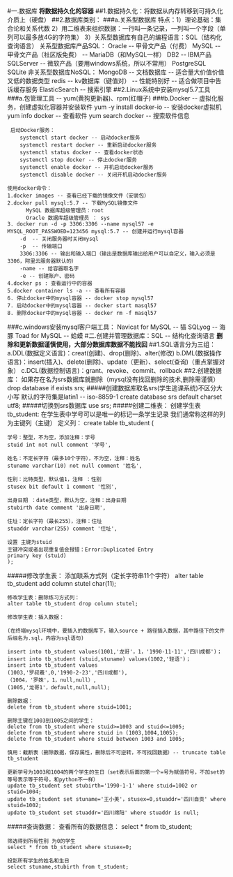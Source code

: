 #一.数据库
**将数据持久化的容器**
##1.数据持久化：将数据从内存转移到可持久化介质上（硬盘）
##2.数据库类别：
###a.关系型数据库
	特点：1）理论基础：集合论和关系代数
	     2）用二维表来组织数据：一行叫一条记录，一列叫一个字段（单列可以最多放4G的字符集）
	     3）关系型数据库有自己的编程语言：SQL（结构化查询语言）
	关系型数据库产品SQL：
	   Oracle -- 甲骨文产品（付费）
	   MySQL -- 甲骨文产品（社区版免费）
	         -- MariaDB（和MySQL一样）
	   DB2 -- IBM产品
	   SQLServer -- 微软产品（要用windows系统，所以不常用）
	   PostgreSQL
	   SQLite
	非关系型数据库NoSQL：
	  MongoDB -- 文档数据库 -- 适合量大价值价值又低的数据类型
	  redis -- kv数据库（键值对） -- 性能特别好 -- 适合做项目中告诉缓存服务
	  ElasticSearch -- 搜索引擎
##2.Linux系统中安装mysql5.7工具 
###a.包管理工具 -- yum(黄狗更新器)、rpm(红帽子)
###b.Docker -- 虚拟化服务，创建虚拟化容器并安装软件
   	 yum -y install docker-io -- 安装docker虚拟机
	 yum info docker -- 查看软件
	 yum search docker -- 搜索软件信息
	
	 启动Docker服务：
		systemctl start docker -- 启动docker服务
		systemctl restart docker -- 重新启动docker服务
		systemctl status docker -- 查看docker状态 
		systemctl stop docker -- 停止docker服务
		systemctl enable docker -- 开机启动docker服务
		systemctl disable docker -- 关闭开机启动docker服务

	使用docker命令：
	1.docker images -- 查看已经下载的镜像文件（安装包）
	2.docker pull mysql:5.7 -- 下载MySQL镜像文件
		  MySQL 数据库超级管理员：root
		  Oracle 数据库超级管理员 ： sys
	3. docker run -d -p 3306:3306 --name mysql57 -e MYSQL_ROOT_PASSWOED=123456 mysql:5.7 -- 创建并运行mysql容器
		-d  -- 关闭服务器时关闭mysql
		-p  -- 传输端口
		3306:3306 -- 输出和输入端口（输出是数据库输出给用户可以自定义，输入必须是3306，阿里云服务器默认的）
		-name -- 给容器取名字
		-e -- 创建账户、密码
	4.docker ps : 查看运行中的容器
	5.docker container ls -a -- 查看所有容器
	6. 停止docker中的mysql容器 -- docker stop mysql57
	7. 启动docker中的mysql容器 -- docker start masql57
	8. 删除docker中的mysql容器 -- docker rm -f masql57

###c.windows安装mysql客户端工具：
	Navicat for MySQL -- 猫
	SQLyog -- 海豚
	Toad for MySQL -- 蛤蟆
#二.创建并管理数据库：SQL -- 结构化查询语言
**删除和更新数据谨慎使用，大部分数据库数据不能找回**
##1.SQL语言分为三组：
	  a.DDL(数据定义语言)：creat(创建)、drop(删除)、alter(修改)
	  b.DML(数据操作语言)：insert(插入)、delete(删除)、update（更新）、select(查询)（重点掌握对象）
	  c.DCL(数据控制语言)：grant、revoke、commit、rollback
##2.创建数据库：
	如果存在名为srs数据库就删除（mysql没有找回删除的技术,删除需谨慎）
	drop database if exists srs;
#####创建数据库取名srs(学生逃课系统)不区分大小写
	默认的字符集是latin1 -- iso-8859-1
	create database srs default charset utf8;
#####切换到srs数据库
	use srs;
#####创建二维表：
	创建学生表tb_student:
	在学生表中学号可以是唯一的标记一条学生记录
	我们通常称这样的列为主键列（主键）
	定义列：
	create table tb_student
	(

	学号：整型，不为空，添加注释：学号
	stuid int not null comment '学号',

	姓名：不定长字符（最多10个字符），不为空，注释：姓名
	stuname varchar(10) not null comment '姓名',

	性别：比特类型，默认值1，注释 ：性别
	stusex bit default 1 comment '性别',

	出身日期 ：date类型，默认为空，注释：出身日期
	stubirth date comment '出身日期',

	住址：定长字符（最长255），注释：住址
	stuaddr varchar(255) comment '住址',

	设置 主键为stuid
	主键冲突或者出现重复值会报错：Error:Duplicated Entry
	primary key (stuid)
	);
#####修改学生表：
    添加联系方式列（定长字符串11个字符）
	alter table tb_student add column stutel char(11);

	修改学生表：删除练习方式列：
	alter table tb_student drop column stutel;

	修改学生表：插入数据：

    (在终端mysql环境中，要插入的数据库下，输入source + 路径插入数据，其中路径下的文件后缀名为.sql，内容为sql语句)

	insert into tb_student values(1001,'龙哥'，1，'1990-11-11','四川成都')；
	insert into tb_student (stuid,stuname) values(1002,'轻语')；
	insert into tb_student values
	(1003,'罗叔羲',0,'1990-2-23','四川成都'),
	（1004，'罗姝'，1，null,null）,
	(1005,'龙哥1'，default,null,null);

	删除数据：
	delete from tb_student where stuid=1001;

	删除主键在1003到1005之间的学生：
	delete from tb_student where stuid>=1003 and stuid<=1005;
	delete from tb_student where stuid in (1003,1004,1005);
	delete from tb_student where stuid between 1003 and 1005;
	
	慎用：截断表（删除数据，保存属性，删除后不可逆转，不可找回数据）-- truncate table tb_student
	
	更新学号为1003和1004的两个学生的生日（set表示后面的第一个=号为赋值符号，不加set的等号表示等于符号，和python不一样）
	update tb_student set stubirth='1990-1-1' where stuid=1002 or stuid=1004;
	update tb_student set stuname='王小美'，stusex=0,stuaddr='四川自贡' where stuid=1002;
	update tb_student set stuaddr='四川绵阳' where stuaddr is null;
#####查询数据：
    查看所有的数据信息：
	select * from tb_student;

	筛选得到所有性别 为0的学生
	select * from tb_student where stusex=0;

	投影所有学生的姓名和生日
	select stuname,stubirth from t_student;
